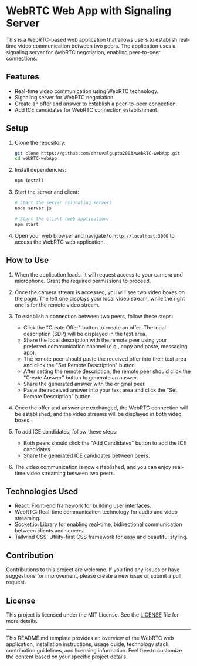 # WebRTC Web App with Signaling Server


This is a WebRTC-based web application that allows users to establish real-time video communication between two peers. The application uses a signaling server for WebRTC negotiation, enabling peer-to-peer connections.

## Features

- Real-time video communication using WebRTC technology.
- Signaling server for WebRTC negotiation.
- Create an offer and answer to establish a peer-to-peer connection.
- Add ICE candidates for WebRTC connection establishment.

## Setup

1. Clone the repository:

   ```bash
   git clone https://github.com/dhruvalgupta2003/webRTC-webApp.git
   cd webRTC-webApp
   ```

2. Install dependencies:

   ```bash
   npm install
   ```

3. Start the server and client:

   ```bash
   # Start the server (signaling server)
   node server.js

   # Start the client (web application)
   npm start
   ```

4. Open your web browser and navigate to `http://localhost:3000` to access the WebRTC web application.

## How to Use

1. When the application loads, it will request access to your camera and microphone. Grant the required permissions to proceed.

2. Once the camera stream is accessed, you will see two video boxes on the page. The left one displays your local video stream, while the right one is for the remote video stream.

3. To establish a connection between two peers, follow these steps:

   - Click the "Create Offer" button to create an offer. The local description (SDP) will be displayed in the text area.
   - Share the local description with the remote peer using your preferred communication channel (e.g., copy and paste, messaging app).
   - The remote peer should paste the received offer into their text area and click the "Set Remote Description" button.
   - After setting the remote description, the remote peer should click the "Create Answer" button to generate an answer.
   - Share the generated answer with the original peer.
   - Paste the received answer into your text area and click the "Set Remote Description" button.

4. Once the offer and answer are exchanged, the WebRTC connection will be established, and the video streams will be displayed in both video boxes.

5. To add ICE candidates, follow these steps:

   - Both peers should click the "Add Candidates" button to add the ICE candidates.
   - Share the generated ICE candidates between peers.

6. The video communication is now established, and you can enjoy real-time video streaming between two peers.

## Technologies Used

- React: Front-end framework for building user interfaces.
- WebRTC: Real-time communication technology for audio and video streaming.
- Socket.io: Library for enabling real-time, bidirectional communication between clients and servers.
- Tailwind CSS: Utility-first CSS framework for easy and beautiful styling.

## Contribution

Contributions to this project are welcome. If you find any issues or have suggestions for improvement, please create a new issue or submit a pull request.

## License

This project is licensed under the MIT License. See the [LICENSE](/LICENSE) file for more details.

---

This README.md template provides an overview of the WebRTC web application, installation instructions, usage guide, technology stack, contribution guidelines, and licensing information. Feel free to customize the content based on your specific project details.
